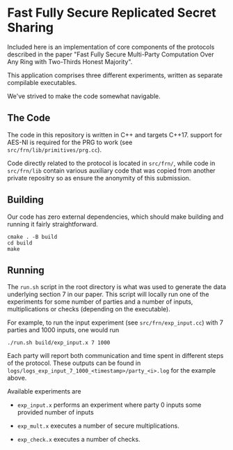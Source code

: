 # Fast Fully Secure Replicated Secret Sharing

Included here is an implementation of core components of the protocols described
in the paper "Fast Fully Secure Multi-Party Computation Over Any Ring with
Two-Thirds Honest Majority".

This application comprises three different experiments, written as separate
compilable executables.

We've strived to make the code somewhat navigable.

## The Code

The code in this repository is written in C++ and targets C++17. support for
AES-NI is required for the PRG to work (see `src/frn/lib/primitives/prg.cc`).

Code directly related to the protocol is located in `src/frn/`, while code in
`src/frn/lib` contain various auxiliary code that was copied from another
private repositry so as ensure the anonymity of this submission.

## Building

Our code has zero external dependencies, which should make building and running
it fairly straightforward.

```
cmake . -B build
cd build
make
```

## Running

The `run.sh` script in the root directory is what was used to generate the data
underlying section 7 in our paper. This script will locally run one of the
experiments for some number of parties and a number of inputs, multiplications
or checks (depending on the executable).

For example, to run the input experiment (see `src/frn/exp_input.cc`) with 7
parties and 1000 inputs, one would run

```
./run.sh build/exp_input.x 7 1000
```

Each party will report both communication and time spent in different steps of
the protocol. These outputs can be found in
`logs/logs_exp_input_7_1000_<timestamp>/party_<i>.log` for the example above.

Available experiments are

* `exp_input.x` performs an experiment where party 0 inputs some provided number
  of inputs

* `exp_mult.x` executes a number of secure multiplications.

* `exp_check.x` executes a number of checks.
